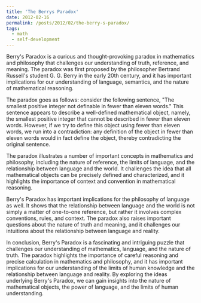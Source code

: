 ```yaml
---
title: 'The Berrys Paradox'
date: 2012-02-16
permalink: /posts/2012/02/the-berry-s-paradox/
tags:
  - math
  - self-development
---
```


Berry's Paradox is a curious and thought-provoking paradox in mathematics and philosophy that challenges our understanding of truth, reference, and meaning. The paradox was first proposed by the philosopher Bertrand Russell's student G. G. Berry in the early 20th century, and it has important implications for our understanding of language, semantics, and the nature of mathematical reasoning.

The paradox goes as follows: consider the following sentence, "The smallest positive integer not definable in fewer than eleven words." This sentence appears to describe a well-defined mathematical object, namely, the smallest positive integer that cannot be described in fewer than eleven words. However, if we try to define this object using fewer than eleven words, we run into a contradiction: any definition of the object in fewer than eleven words would in fact define the object, thereby contradicting the original sentence.

The paradox illustrates a number of important concepts in mathematics and philosophy, including the nature of reference, the limits of language, and the relationship between language and the world. It challenges the idea that all mathematical objects can be precisely defined and characterized, and it highlights the importance of context and convention in mathematical reasoning.

Berry's Paradox has important implications for the philosophy of language as well. It shows that the relationship between language and the world is not simply a matter of one-to-one reference, but rather it involves complex conventions, rules, and context. The paradox also raises important questions about the nature of truth and meaning, and it challenges our intuitions about the relationship between language and reality. 

In conclusion, Berry's Paradox is a fascinating and intriguing puzzle that challenges our understanding of mathematics, language, and the nature of truth. The paradox highlights the importance of careful reasoning and precise calculation in mathematics and philosophy, and it has important implications for our understanding of the limits of human knowledge and the relationship between language and reality. By exploring the ideas underlying Berry's Paradox, we can gain insights into the nature of mathematical objects, the power of language, and the limits of human understanding.
